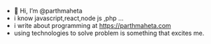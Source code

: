 - 👋 Hi, I’m @parthmaheta
- i know javascript,react,node js ,php ...
- i write about programming at https://parthmaheta.com
- using technologies to solve problem is something that excites me.




<!---
parthmaheta/parthmaheta is a ✨ special ✨ repository because its `README.md` (this file) appears on your GitHub profile.
You can click the Preview link to take a look at your changes.
--->
